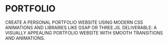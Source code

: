 # PORTFOLIO
CREATE A PERSONAL PORTFOLIO WEBSITE USING MODERN CSS ANIMATIONS AND LIBRARIES LIKE GSAP OR THREE.JS. DELIVERABLE: A VISUALLY APPEALING PORTFOLIO WEBSITE WITH SMOOTH TRANSITIONS AND ANIMATIONS.
